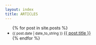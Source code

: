 ```yaml
---
layout: index  
title: ARTICLES
---
```



<ul class="posts">
  {% for post in site.posts %}
  <li>
    <small class="datetime muted" data-time="{{ post.date }}">{{ post.date | date_to_string }} </small>
    <a href="{{ site.url }}{{ post.url }}">{{ post.title }}</a>
  </li>
  {% endfor %}
</ul>